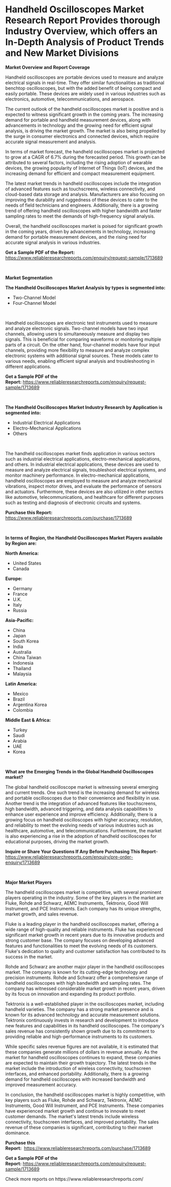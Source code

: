 <p><h1>Handheld Oscilloscopes Market Research Report Provides thorough Industry Overview, which offers an In-Depth Analysis of Product Trends and New Market Divisions</h1></p><p><strong>Market Overview and Report Coverage</strong></p>
<p><p>Handheld oscilloscopes are portable devices used to measure and analyze electrical signals in real-time. They offer similar functionalities as traditional benchtop oscilloscopes, but with the added benefit of being compact and easily portable. These devices are widely used in various industries such as electronics, automotive, telecommunications, and aerospace.</p><p>The current outlook of the handheld oscilloscopes market is positive and is expected to witness significant growth in the coming years. The increasing demand for portable and handheld measurement devices, along with advancements in technology and the growing need for efficient signal analysis, is driving the market growth. The market is also being propelled by the surge in consumer electronics and connected devices, which require accurate signal measurement and analysis.</p><p>In terms of market forecast, the handheld oscilloscopes market is projected to grow at a CAGR of 6.7% during the forecasted period. This growth can be attributed to several factors, including the rising adoption of wearable devices, the growing popularity of Internet of Things (IoT) devices, and the increasing demand for efficient and compact measurement equipment.</p><p>The latest market trends in handheld oscilloscopes include the integration of advanced features such as touchscreens, wireless connectivity, and cloud-based data storage and analysis. Manufacturers are also focusing on improving the durability and ruggedness of these devices to cater to the needs of field technicians and engineers. Additionally, there is a growing trend of offering handheld oscilloscopes with higher bandwidth and faster sampling rates to meet the demands of high-frequency signal analysis.</p><p>Overall, the handheld oscilloscopes market is poised for significant growth in the coming years, driven by advancements in technology, increasing demand for portable measurement devices, and the rising need for accurate signal analysis in various industries.</p></p>
<p><strong>Get a Sample PDF of the Report:</strong> <a href="https://www.reliableresearchreports.com/enquiry/request-sample/1713689">https://www.reliableresearchreports.com/enquiry/request-sample/1713689</a></p>
<p>&nbsp;</p>
<p><strong>Market Segmentation</strong></p>
<p><strong>The Handheld Oscilloscopes Market Analysis by types is segmented into:</strong></p>
<p><ul><li>Two-Channel Model</li><li>Four-Channel Model</li></ul></p>
<p>&nbsp;</p>
<p><p>Handheld oscilloscopes are electronic test instruments used to measure and analyze electronic signals. Two-channel models have two input channels, allowing users to simultaneously measure and display two signals. This is beneficial for comparing waveforms or monitoring multiple parts of a circuit. On the other hand, four-channel models have four input channels, providing more flexibility to measure and analyze complex electronic systems with additional signal sources. These models cater to various needs, enabling efficient signal analysis and troubleshooting in different applications.</p></p>
<p><strong>Get a Sample PDF of the Report:</strong>&nbsp;<a href="https://www.reliableresearchreports.com/enquiry/request-sample/1713689">https://www.reliableresearchreports.com/enquiry/request-sample/1713689</a></p>
<p>&nbsp;</p>
<p><strong>The Handheld Oscilloscopes Market Industry Research by Application is segmented into:</strong></p>
<p><ul><li>Industrial Electrical Applications</li><li>Electro-Mechanical Applications</li><li>Others</li></ul></p>
<p>&nbsp;</p>
<p><p>The handheld oscilloscopes market finds application in various sectors such as industrial electrical applications, electro-mechanical applications, and others. In industrial electrical applications, these devices are used to measure and analyze electrical signals, troubleshoot electrical systems, and monitor machinery performance. In electro-mechanical applications, handheld oscilloscopes are employed to measure and analyze mechanical vibrations, inspect motor drives, and evaluate the performance of sensors and actuators. Furthermore, these devices are also utilized in other sectors like automotive, telecommunications, and healthcare for different purposes such as testing and diagnosis of electronic circuits and systems.</p></p>
<p><strong>Purchase this Report:</strong>&nbsp; <a href="https://www.reliableresearchreports.com/purchase/1713689">https://www.reliableresearchreports.com/purchase/1713689</a></p>
<p>&nbsp;</p>
<p><strong>In terms of Region, the Handheld Oscilloscopes Market Players available by Region are:</strong></p>
<p>
    <p> <strong> North America: </strong>
        <ul>
            <li>United States</li>
            <li>Canada</li>
        </ul>
        </p> 
    <p> <strong> Europe: </strong>
        <ul>
            <li>Germany</li>
            <li>France</li>
            <li>U.K.</li>
            <li>Italy</li>
            <li>Russia</li>
        </ul>
        </p> 
    <p> <strong> Asia-Pacific: </strong>
        <ul>
            <li>China</li>
            <li>Japan</li>
            <li>South Korea</li>
            <li>India</li>
            <li>Australia</li>
            <li>China Taiwan</li>
            <li>Indonesia</li>
            <li>Thailand</li>
            <li>Malaysia</li>
        </ul>
        </p> 
    <p> <strong> Latin America: </strong>
        <ul>
            <li>Mexico</li>
            <li>Brazil</li>
            <li>Argentina Korea</li>
            <li>Colombia</li>
        </ul>
        </p> 
    <p> <strong> Middle East & Africa: </strong>
        <ul>
            <li>Turkey</li>
            <li>Saudi</li>
            <li>Arabia</li>
            <li>UAE</li>
            <li>Korea</li>
        </ul>
    </p>
    </p>
<p>&nbsp;</p>
<p><strong>What are the Emerging Trends in the Global Handheld Oscilloscopes market?</strong></p>
<p><p>The global handheld oscilloscope market is witnessing several emerging and current trends. One such trend is the increasing demand for wireless and portable oscilloscopes due to their convenience and flexibility in use. Another trend is the integration of advanced features like touchscreens, high bandwidth, advanced triggering, and data analysis capabilities to enhance user experience and improve efficiency. Additionally, there is a growing focus on handheld oscilloscopes with higher accuracy, resolution, and reliability to meet the evolving needs of various industries such as healthcare, automotive, and telecommunications. Furthermore, the market is also experiencing a rise in the adoption of handheld oscilloscopes for educational purposes, driving the market growth.</p></p>
<p><strong>Inquire or Share Your Questions If Any Before Purchasing This Report</strong>- <a href="https://www.reliableresearchreports.com/enquiry/pre-order-enquiry/1713689">https://www.reliableresearchreports.com/enquiry/pre-order-enquiry/1713689</a></p>
<p>&nbsp;</p>
<p><strong>Major Market Players</strong></p>
<p><p>The handheld oscilloscopes market is competitive, with several prominent players operating in the industry. Some of the key players in the market are Fluke, Rohde and Schwarz, AEMC Instruments, Tektronix, Good Will Instrument, and PCE Instruments. Each company has its unique strengths, market growth, and sales revenue.</p><p>Fluke is a leading player in the handheld oscilloscopes market, offering a wide range of high-quality and reliable instruments. Fluke has experienced significant market growth in recent years due to its innovative products and strong customer base. The company focuses on developing advanced features and functionalities to meet the evolving needs of its customers. Fluke's dedication to quality and customer satisfaction has contributed to its success in the market.</p><p>Rohde and Schwarz are another major player in the handheld oscilloscopes market. The company is known for its cutting-edge technology and precision instruments. Rohde and Schwarz offer a comprehensive range of handheld oscilloscopes with high bandwidth and sampling rates. The company has witnessed considerable market growth in recent years, driven by its focus on innovation and expanding its product portfolio.</p><p>Tektronix is a well-established player in the oscilloscopes market, including handheld varieties. The company has a strong market presence and is known for its advanced technology and accurate measurement solutions. Tektronix continuously invests in research and development to introduce new features and capabilities in its handheld oscilloscopes. The company's sales revenue has consistently shown growth due to its commitment to providing reliable and high-performance instruments to its customers.</p><p>While specific sales revenue figures are not available, it is estimated that these companies generate millions of dollars in revenue annually. As the market for handheld oscilloscopes continues to expand, these companies are expected to maintain their growth trajectory. The latest trends in the market include the introduction of wireless connectivity, touchscreen interfaces, and enhanced portability. Additionally, there is a growing demand for handheld oscilloscopes with increased bandwidth and improved measurement accuracy.</p><p>In conclusion, the handheld oscilloscopes market is highly competitive, with key players such as Fluke, Rohde and Schwarz, Tektronix, AEMC Instruments, Good Will Instrument, and PCE Instruments. These companies have experienced market growth and continue to innovate to meet customer demands. The market's latest trends include wireless connectivity, touchscreen interfaces, and improved portability. The sales revenue of these companies is significant, contributing to their market dominance.</p></p>
<p><strong>Purchase this Report:</strong>&nbsp;&nbsp;<a href="https://www.reliableresearchreports.com/purchase/1713689">https://www.reliableresearchreports.com/purchase/1713689</a></p>
<p></p>
<p><strong>Get a Sample PDF of the Report:</strong>&nbsp;<a href="https://www.reliableresearchreports.com/enquiry/request-sample/1713689">https://www.reliableresearchreports.com/enquiry/request-sample/1713689</a></p>
<p>Check more reports on https://www.reliableresearchreports.com/</p>